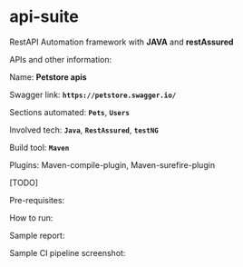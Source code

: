 # api-suite
RestAPI Automation framework with **JAVA** and **restAssured** 

APIs and other information: 

Name: **Petstore apis**

Swagger link: **`https://petstore.swagger.io/`**

Sections automated: **`Pets`**, **`Users`**

Involved tech: **`Java`**, **`RestAssured`**, **`testNG`**

Build tool: **`Maven`**

Plugins: Maven-compile-plugin, Maven-surefire-plugin

[TODO]

Pre-requisites:

How to run:

Sample report:

Sample CI pipeline screenshot:




